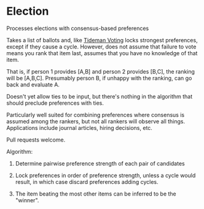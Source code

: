 # Election
Processes elections with consensus-based preferences

Takes a list of ballots and, like [Tideman Voting](https://en.wikipedia.org/wiki/Ranked_pairs) locks strongest preferences, except if they cause a cycle. However, does not assume that failure to vote means you rank that item last, assumes that you have no knowledge of that item. 

That is, if person 1 provides [A,B] and person 2 provides [B,C], the ranking will be [A,B,C]. Presumably person B, if unhappy with the ranking, can go back and evaluate A.

Doesn't yet allow ties to be input, but there's nothing in the algorithm that should preclude preferences with ties.

Particularly well suited for combining preferences where consensus is assumed among the rankers, but not all rankers will observe all things. Applications include journal articles, hiring decisions, etc.

Pull requests welcome.

Algorithm:

1. Determine pairwise preference strength of each pair of candidates

2. Lock preferences in order of preference strength, unless a cycle would result, in which case discard preferences adding cycles.

3. The item beating the most other items can be inferred to be the "winner".
